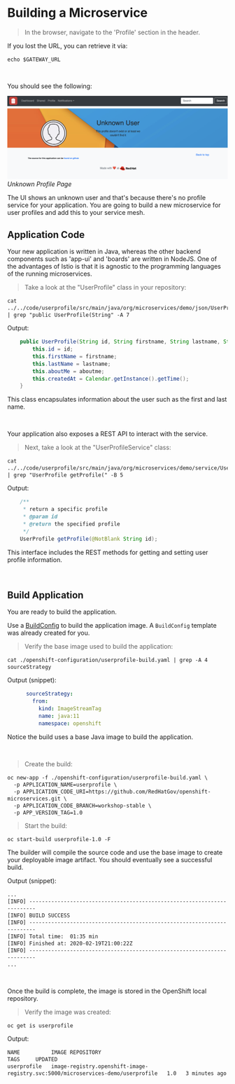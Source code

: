 # Building a Microservice

<blockquote>
<i class="fa fa-desktop"></i>
In the browser, navigate to the 'Profile' section in the header.
</blockquote>

<p><i class="fa fa-info-circle"></i> If you lost the URL, you can retrieve it via:</p>

```execute
echo $GATEWAY_URL
```

<br>

You should see the following:

<img src="images/app-unknownuser.png" width="1024"><br/>
 *Unknown Profile Page*

The UI shows an unknown user and that's because there's no profile service for your application.  You are going to build a new microservice for user profiles and add this to your service mesh.

## Application Code

Your new application is written in Java, whereas the other backend components such as 'app-ui' and 'boards' are written in NodeJS.  One of the advantages of Istio is that it is agnostic to the programming languages of the running microservices.


<blockquote>
<i class="fa fa-terminal"></i>
Take a look at the "UserProfile" class in your repository:
</blockquote>

```execute
cat ../../code/userprofile/src/main/java/org/microservices/demo/json/UserProfile.java | grep "public UserProfile(String" -A 7
```

Output:
```java
    public UserProfile(String id, String firstname, String lastname, String aboutme) {
        this.id = id;
        this.firstName = firstname;
        this.lastName = lastname;
        this.aboutMe = aboutme;
        this.createdAt = Calendar.getInstance().getTime();
    }
```

This class encapsulates information about the user such as the first and last name.

<br>

Your application also exposes a REST API to interact with the service.

<blockquote>
<i class="fa fa-terminal"></i>
Next, take a look at the "UserProfileService" class:
</blockquote>

```execute
cat ../../code/userprofile/src/main/java/org/microservices/demo/service/UserProfileService.java | grep "UserProfile getProfile(" -B 5
```

Output:
```java
    /**
     * return a specific profile
     * @param id
     * @return the specified profile
     */
    UserProfile getProfile(@NotBlank String id);
```

This interface includes the REST methods for getting and setting user profile information.

<br>

## Build Application

You are ready to build the application.  

Use a [BuildConfig][1] to build the application image.  A `BuildConfig` template was already created for you.

<blockquote>
<i class="fa fa-terminal"></i>
Verify the base image used to build the application:
</blockquote>

```execute
cat ./openshift-configuration/userprofile-build.yaml | grep -A 4 sourceStrategy
```

Output (snippet):
```yaml
      sourceStrategy:
        from:
          kind: ImageStreamTag
          name: java:11
          namespace: openshift
```

Notice the build uses a base Java image to build the application.

<br>

<blockquote>
<i class="fa fa-terminal"></i>
Create the build:
</blockquote>

```execute
oc new-app -f ./openshift-configuration/userprofile-build.yaml \
  -p APPLICATION_NAME=userprofile \
  -p APPLICATION_CODE_URI=https://github.com/RedHatGov/openshift-microservices.git \
  -p APPLICATION_CODE_BRANCH=workshop-stable \
  -p APP_VERSION_TAG=1.0
```

<blockquote>
<i class="fa fa-terminal"></i>
Start the build:
</blockquote>

```execute
oc start-build userprofile-1.0 -F
```

The builder will compile the source code and use the base image to create your deployable image artifact.  You should eventually see a successful build.

Output (snippet):
```
...
[INFO] ------------------------------------------------------------------------
[INFO] BUILD SUCCESS
[INFO] ------------------------------------------------------------------------
[INFO] Total time:  01:35 min
[INFO] Finished at: 2020-02-19T21:00:22Z
[INFO] ------------------------------------------------------------------------
...
```

<br>

Once the build is complete, the image is stored in the OpenShift local repository.

<blockquote>
<i class="fa fa-terminal"></i>
Verify the image was created:
</blockquote>

```execute
oc get is userprofile
```

Output:
```
NAME          IMAGE REPOSITORY                                                                  TAGS     UPDATED
userprofile   image-registry.openshift-image-registry.svc:5000/microservices-demo/userprofile   1.0   3 minutes ago
```

[1]: https://docs.openshift.com/container-platform/4.2/builds/understanding-buildconfigs.html
